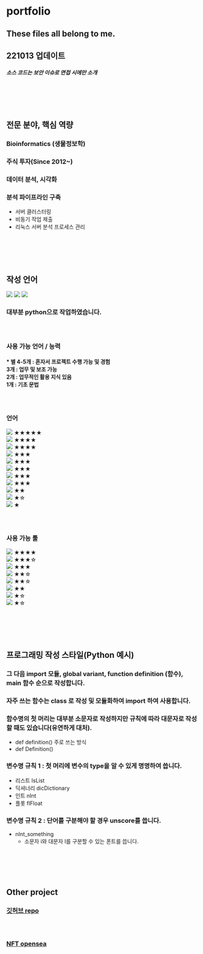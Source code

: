 # portfolio
## These files all belong to me.
## 221013 업데이트
##### 소스 코드는 보안 이슈로 면접 시에만 소개

### <br/><br/><br/>

## 전문 분야, 핵심 역량
### Bioinformatics (생물정보학)
### 주식 투자(Since 2012~)
### 데이터 분석, 시각화
### 분석 파이프라인 구축
- 서버 클러스터링
- 비동기 작업 제출
- 리눅스 서버 분석 프로세스 관리

### <br/><br/><br/>

## 작성 언어
<img src="https://img.shields.io/badge/Python-3766AB?style=flat-square&logo=Python&logoColor=white"/></a>
<img src="https://img.shields.io/badge/C sharp-239120?style=flat-square&logo=C sharp&logoColor=white"/></a>
<img src="https://img.shields.io/badge/Shell-FFD500?style=flat-square&logo=Shell&logoColor=white"/></a>
### 대부분 python으로 작업하였습니다.
### <br/>
### 사용 가능 언어 / 능력
#### * 별 4-5개 : 혼자서 프로젝트 수행 가능 및 경험 <br/> 3개 : 업무 및 보조 가능 <br/> 2개 : 업무적인 활용 지식 있음 <br/> 1개 : 기초 문법
### <br/>
### 언어
<img src="https://img.shields.io/badge/Python-3766AB?style=flat-square&logo=Python&logoColor=white"/></a> ★★★★★   
<img src="https://img.shields.io/badge/C sharp-239120?style=flat-square&logo=C sharp&logoColor=white"/></a> ★★★★   
<img src="https://img.shields.io/badge/Shell-FFD500?style=flat-square&logo=Shell&logoColor=white"/></a> ★★★★   
<img src="https://img.shields.io/badge/MySQL-4479A1?style=flat-square&logo=MySQL&logoColor=white"/></a> ★★★   
<img src="https://img.shields.io/badge/SQLite-003B57?style=flat-square&logo=SQLite&logoColor=white"/></a> ★★★    
<img src="https://img.shields.io/badge/JavaScript-F7DF1E?style=flat-square&logo=JavaScript&logoColor=white"/></a> ★★★   
<img src="https://img.shields.io/badge/HTML5-E34F26?style=flat-square&logo=HTML5&logoColor=white"/></a> ★★★   
<img src="https://img.shields.io/badge/C-A8B9CC?style=flat-square&logo=C&logoColor=white"/></a> ★★★   
<img src="https://img.shields.io/badge/Perl-39457E?style=flat-square&logo=Perl&logoColor=white"/></a> ★★   
<img src="https://img.shields.io/badge/C++-00599C?style=flat-square&logo=C++&logoColor=white"/></a> ★☆   
<img src="https://img.shields.io/badge/R-276DC3?style=flat-square&logo=R&logoColor=white"/></a> ★   
### <br/>
### 사용 가능 툴
<img src="https://img.shields.io/badge/Unity-000000?style=flat-square&logo=Unity&logoColor=white"/></a> ★★★★   
<img src="https://img.shields.io/badge/GitHub-181717?style=flat-square&logo=GitHub&logoColor=white"/></a> ★★★☆   
<img src="https://img.shields.io/badge/Django-092E20?style=flat-square&logo=Django&logoColor=white"/></a> ★★★   
<img src="https://img.shields.io/badge/AWS-232F3E?style=flat-square&logo=Amazon AWS&logoColor=white"/></a> ★★☆   
<img src="https://img.shields.io/badge/Amazon S3-569A31?style=flat-square&logo=Amazon S3&logoColor=white"/></a> ★★☆   
<img src="https://img.shields.io/badge/Tensorflow-FF6F00?style=flat-square&logo=Tensorflow&logoColor=white"/></a> ★★   
<img src="https://img.shields.io/badge/RabbitMQ-FF6600?style=flat-square&logo=RabbitMQ&logoColor=white"/></a> ★☆   
<img src="https://img.shields.io/badge/Celery-37814A?style=flat-square&logo=Celery&logoColor=white"/></a> ★☆   

### <br/><br/><br/>

## 프로그래밍 작성 스타일(Python 예시)
### 그 다음 import 모듈, global variant, function definition (함수), main 함수 순으로 작성합니다.
### 자주 쓰는 함수는 class 로 작성 및 모듈화하여 import 하여 사용합니다.
### 함수명의 첫 머리는 대부분 소문자로 작성하지만 규칙에 따라 대문자로 작성할 때도 있습니다(유연하게 대처).
 - def definition() 주로 쓰는 방식   
 - def Definition()
### 변수명 규칙 1 : 첫 머리에 변수의 type을 알 수 있게 명명하여 씁니다.
 - 리스트 lsList   
 - 딕셔너리 dicDictionary   
 - 인트 nInt   
 - 플롯 flFloat
### 변수명 규칙 2 : 단어를 구분해야 할 경우 unscore를 씁니다.
 - nInt_something
   * 소문자 i와 대문자 I를 구분할 수 있는 폰트를 씁니다.   

### <br/><br/><br/>

## Other project
### [깃허브 repo](https://github.com/Shin-jongwhan?tab=repositories)
### <br/>
### [NFT opensea](https://opensea.io/artisen)

### <br/><br/><br/>


